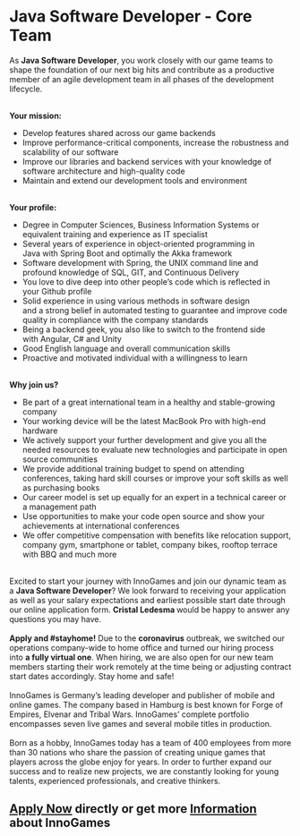 <h1>Java Software Developer - Core Team</h1>
<p>As&nbsp;<strong>Java Software Developer</strong>, you work closely with our game teams to shape the foundation of our next big hits and contribute as a productive member of an agile development team in all phases of the development lifecycle.&nbsp;<br />&nbsp;</p><p><strong>Your mission:&nbsp;</strong></p><ul><li><span>Develop features shared across our game backends</span><span>&nbsp;</span></li><li><span>Improve performance-critical components, increase the robustness and scalability of our software</span><span>&nbsp;</span></li><li><span>Improve our libraries and backend services with your knowledge of software architecture and high-quality code</span><span>&nbsp;</span></li><li><span>Maintain and extend our development tools and environment</span><span>&nbsp;</span></li></ul><p><strong><br />Your profile:&nbsp;</strong></p><ul><li><span>Degree in Computer Sciences, Business Information Systems or equivalent training and experience as IT specialist</span><span>&nbsp;</span></li><li><span>Several years of experience in object-oriented programming in Java</span><span>&nbsp;with Spring Boot and&nbsp;</span><span>optimally&nbsp;</span><span>the&nbsp;</span><span>Akka</span><span>&nbsp;framework</span><span>&nbsp;</span></li><li><span>Software development with Spring, the UNIX command line and profound knowledge of SQL, GIT, and Continuous Delivery</span><span>&nbsp;</span></li><li><span>Y</span><span>o</span><span>u love to di</span><span>ve deep</span><span>&nbsp;into&nbsp;</span><span>other people&rsquo;s code&nbsp;</span><span>which is reflected in your&nbsp;</span><span>Github</span><span>&nbsp;profile</span></li><li><span>Solid experience in using various methods in software design and</span><span>&nbsp;</span><span>a&nbsp;</span><span>strong belief in</span><span>&nbsp;automated testing to guarantee and improve code quality in compliance with the company standards</span><span>&nbsp;</span></li><li><span>Being a backend geek, you also like to switch to the frontend side with&nbsp;</span><span>Angular,&nbsp;</span><span>C# and Unity</span><span>&nbsp;</span></li><li><span>Good English language and overall communication skills</span><span>&nbsp;</span></li><li><span>Proactive and motivated individual with a willingness to learn</span><span>&nbsp;</span></li></ul><p><strong><br />Why join us?</strong></p><ul><li>Be part of a great international team in a healthy and stable-growing company</li><li>Your working device will be the latest MacBook Pro with high-end hardware</li><li>We actively support your further development and give you all the needed resources to evaluate new technologies and participate in open source communities</li><li>We provide additional training budget to spend on attending conferences, taking hard skill courses or improve your soft skills as well as purchasing books</li><li>Our career model is set up equally for an expert in a technical career or a management path</li><li>Use opportunities to make your code open source and show your achievements at international conferences</li><li>We offer competitive compensation with benefits like relocation support, company gym, smartphone or tablet, company bikes, rooftop terrace with BBQ and much more</li></ul><br />Excited to start your journey with InnoGames and join our dynamic team as a&nbsp;<strong>Java Software Developer</strong>? We look forward to receiving your application as well as your salary expectations and earliest possible start date through our online application form.&nbsp;<strong>Cristal Ledesma&nbsp;</strong>would be happy to answer any questions you may have.<br /><br /><strong>Apply and #stayhome!</strong>&nbsp;Due to the&nbsp;<strong>coronavirus</strong>&nbsp;outbreak, we switched our operations company-wide to home office and turned our hiring process into&nbsp;<strong>a fully virtual one</strong>.&nbsp;When hiring, we are also open for our new team members starting their work remotely at the time being or adjusting contract start dates accordingly. Stay home and safe!<br /><br /><span>InnoGames is Germany&rsquo;s leading developer and publisher of mobile and online games. The company based in Hamburg is best known for Forge of Empires, Elvenar and Tribal Wars. InnoGames&rsquo; complete portfolio encompasses seven live games and several mobile titles in production.</span><br /><br /><span>Born as a hobby, InnoGames today has a team of 400 employees from more than 30 nations who share the passion of creating unique games that players across the globe enjoy for years. In order to further expand our success and to realize new projects, we are constantly looking for young talents, experienced professionals, and creative thinkers.</span>

<h2><a href="https://jobs.jobvite.com/careers/innogames/job//oyGLcfwV/apply?__jvst=Job+Board&__jvsd=github_jobs_repo">Apply Now</a> directly or get more <a href="https://www.innogames.com/career/detail/job/java-software-developer-core-team/?s=github_jobs_repo">Information</a> about InnoGames</h2>